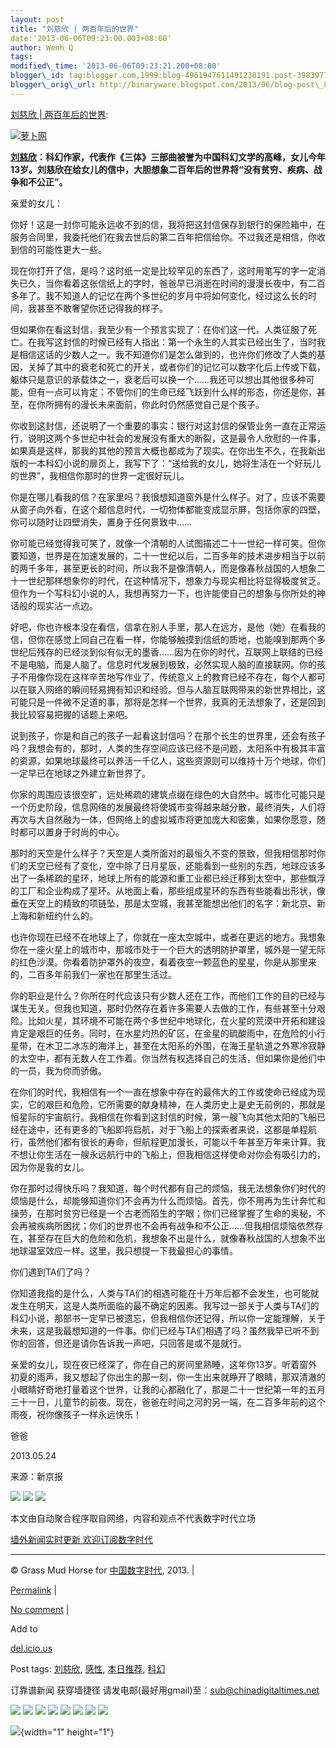 ```yaml
--- 
layout: post 
title: "刘慈欣 | 两百年后的世界" 
date:'2013-06-06T09:23:00.003+08:00' 
author: Wenh Q
tags:
modified\_time: '2013-06-06T09:23:21.200+08:00' 
blogger\_id: tag:blogger.com,1999:blog-4961947611491238191.post-3983977518463343516
blogger\_orig\_url: http://binaryware.blogspot.com/2013/06/blog-post\_8771.html
--- 
```

[刘慈欣
|
两百年后的世界](http://feedproxy.google.com/~r/chinagfwblog/~3/b-S14YWk8i8/):

[![萝卜网](http://ki.ki.ki/files/2013/06/05/2e13f7781d4d57ea17828d728e804c24.jpg "萝卜网")](http://ki.ki.ki/files/2013/06/05/2e13f7781d4d57ea17828d728e804c24.jpg "萝卜网")

**[刘慈欣](https://kexueshangwang.info/chinese/tag/%e5%88%98%e6%85%88%e6%ac%a3/?category=18271 "标签 刘慈欣 下的日志")：科幻作家，代表作《三体》三部曲被誉为中国科幻文学的高峰，女儿今年13岁。刘慈欣在给女儿的信中，大胆想象二百年后的世界将“没有贫穷、疾病、战争和不公正”。**

亲爱的女儿：

你好！这是一封你可能永远收不到的信，我将把这封信保存到银行的保险箱中，在服务合同里，我委托他们在我去世后的第二百年把信给你。不过我还是相信，你收到信的可能性更大一些。

现在你打开了信，是吗？这时纸一定是比较罕见的东西了，这时用笔写的字一定消失已久，当你看着这张信纸上的字时，爸爸早已消逝在时间的漫漫长夜中，有二百多年了。我不知道人的记忆在两个多世纪的岁月中将如何变化，经过这么长的时间，我甚至不敢奢望你还记得我的样子。

但如果你在看这封信，我至少有一个预言实现了：在你们这一代，人类征服了死亡。在我写这封信的时候已经有人指出：第一个永生的人其实已经出生了，当时我是相信这话的少数人之一。我不知道你们是怎么做到的，也许你们修改了人类的基因，关掉了其中的衰老和死亡的开关，或者你们的记忆可以数字化后上传或下载，躯体只是意识的承载体之一，衰老后可以换一个……我还可以想出其他很多种可能，但有一点可以肯定：不管你们的生命已经飞跃到什么样的形态，你还是你，甚至，在你所拥有的漫长未来面前，你此时仍然感觉自己是个孩子。

你收到这封信，还说明了一个重要的事实：银行对这封信的保管业务一直在正常运行，说明这两个多世纪中社会的发展没有重大的断裂，这是最令人欣慰的一件事，如果真是这样，那我的其他的预言大概也都成为了现实。在你出生不久，在我新出版的一本科幻小说的扉页上，我写下了：“送给我的女儿，她将生活在一个好玩儿的世界”，我相信你那时的世界一定很好玩儿。

你是在哪儿看我的信？在家里吗？我很想知道窗外是什么样子。对了，应该不需要从窗子向外看，在这个超信息时代，一切物体都能变成显示屏，包括你家的四壁，你可以随时让四壁消失，置身于任何景致中……

你可能已经觉得我可笑了，就像一个清朝的人试图描述二十一世纪一样可笑。但你要知道，世界是在加速发展的，二十一世纪以后，二百多年的技术进步相当于以前的两千多年，甚至更长的时间，所以我不是像清朝人，而是像春秋战国的人想象二十一世纪那样想象你的时代，在这种情况下，想象力与现实相比将显得极度贫乏。但作为一个写科幻小说的人，我想再努力一下，也许能使自己的想象与你所处的神话般的现实沾一点边。

好吧，你也许根本没在看信，信拿在别人手里，那人在远方，是他（她）在看我的信，但你在感觉上同自己在看一样，你能够触摸到信纸的质地，也能嗅到那两个多世纪后残存的已经淡到似有似无的墨香……因为在你的时代，互联网上联结的已经不是电脑，而是人脑了。信息时代发展到极致，必然实现人脑的直接联网。你的孩子不用像你现在这样辛苦地写作业了，传统意义上的教育已经不存在，每个人都可以在联入网络的瞬间轻易拥有知识和经验。但与人脑互联网带来的新世界相比，这可能只是一件微不足道的事，那将是怎样一个世界，我真的无法想象了，还是回到我比较容易把握的话题上来吧。

说到孩子，你是和自己的孩子一起看这封信吗？在那个长生的世界里，还会有孩子吗？我想会有的，那时，人类的生存空间应该已经不是问题，太阳系中有极其丰富的资源，如果地球最终可以养活一千亿人，这些资源则可以维持十万个地球，你们一定早已在地球之外建立新世界了。

你家的周围应该很空旷，远处稀疏的建筑点缀在绿色的大自然中。城市化可能只是一个历史阶段，信息网络的发展最终将使城市变得越来越分散，最终消失，人们将再次与大自然融为一体，但网络上的虚拟城市将更加庞大和密集，如果你愿意，随时都可以置身于时尚的中心。

那时的天空是什么样子？天空是人类所面对的最恒久不变的景致，但我相信那时你们的天空已经有了变化，空中除了日月星辰，还能看到一些别的东西，地球应该多出了一条稀疏的星环，地球上所有的能源和重工业都已经迁移到太空中，那些飘浮的工厂和企业构成了星环。从地面上看，那些组成星环的东西有些能看出形状，像垂在天空上的精致的项链坠，那是太空城，我甚至能想出他们的名字：新北京、新上海和新纽约什么的。

也许你现在已经不在地球上了，你就在一座太空城中，或者在更远的地方。我想象你在一座火星上的城市中，那城市处于一个巨大的透明防护罩里，城外是一望无际的红色沙漠。你看着防护罩外的夜空，看着夜空一颗蓝色的星星，你是从那里来的，二百多年前我们一家也在那里生活过。

你的职业是什么？你所在时代应该只有少数人还在工作，而他们工作的目的已经与谋生无关。但我也知道，那时仍然存在着许多需要人去做的工作，有些甚至十分艰险。比如火星，其环境不可能在两个多世纪中地球化，在火星的荒漠中开拓和建设肯定是艰巨的任务。同时，在水星灼热的矿区，在金星的硫酸雨中，在危险的小行星带，在木卫二冰冻的海洋上，甚至在太阳系的外围，在海王星轨道之外寒冷寂静的太空中，都有无数人在工作着。你当然有权选择自己的生活，但如果你是他们中的一员，我为你而骄傲。

在你们的时代，我相信有一个一直在想象中存在的最伟大的工作或使命已经成为现实，它的艰巨和危险，它所需要的献身精神，在人类历史上是史无前例的，那就是恒星际的宇宙航行。我相信在你看到这封信的时候，第一艘飞向其他太阳的飞船已经在途中，还有更多的飞船即将启航，对于飞船上的探索者来说，这都是单程航行，虽然他们都有很长的寿命，但航程更加漫长，可能以千年甚至万年来计算。我不想让你生活在一艘永远航行中的飞船上，但我相信这样使命对你会有吸引力的，因为你是我的女儿。

你在那时过得快乐吗？我知道，每个时代都有自己的烦恼，我无法想象你们时代的烦恼是什么，却能够知道你们不会再为什么而烦恼。首先，你不用再为生计奔忙和操劳，在那时贫穷已经是一个古老而陌生的字眼；你们已经掌握了生命的奥秘，不会再被疾病所困扰；你们的世界也不会再有战争和不公正……但我相信烦恼依然存在，甚至存在巨大的危险和危机，我想象不出是什么，就像春秋战国的人想象不出地球温室效应一样。这里，我只想提一下我最担心的事情。

你们遇到TA们了吗？

你知道我指的是什么，人类与TA们的相遇可能在十万年后都不会发生，也可能就发生在明天，这是人类所面临的最不确定的因素。我写过一部关于人类与TA们的科幻小说，那部书一定早已被遗忘，但我相信你还记得，所以你一定能理解，关于未来，这是我最想知道的一件事。你们已经与TA们相遇了吗？虽然我早已听不到你的回答，但还是请你告诉我一声吧，只回答是或不是就行。

亲爱的女儿，现在夜已经深了，你在自己的房间里熟睡，这年你13岁。听着窗外初夏的雨声，我又想起了你出生的那一刻，你一生出来就睁开了眼睛，那双清澈的小眼睛好奇地打量着这个世界，让我的心都融化了，那是二十一世纪第一年的五月三十一日，儿童节的前夜。现在，爸爸在时间之河的另一端，在二百多年前的这个雨夜，祝你像孩子一样永远快乐！

爸爸

2013.05.24

来源：新京报

<div>

[![](http://feeds.feedburner.com/~ff/tamd?d=yIl2AUoC8zA)](http://feeds.feedburner.com/~ff/tamd?a=sFBPToIOpL4:WNuN1kvDw0Q:yIl2AUoC8zA)
[![](http://feeds.feedburner.com/~ff/tamd?d=qj6IDK7rITs)](http://feeds.feedburner.com/~ff/tamd?a=sFBPToIOpL4:WNuN1kvDw0Q:qj6IDK7rITs)
[![](http://feeds.feedburner.com/~ff/tamd?i=sFBPToIOpL4:WNuN1kvDw0Q:-BTjWOF_DHI)](http://feeds.feedburner.com/~ff/tamd?a=sFBPToIOpL4:WNuN1kvDw0Q:-BTjWOF_DHI)

</div>

本文由自动聚合程序取自网络，内容和观点不代表数字时代立场

[墙外新闻实时更新 欢迎订阅数字时代](http://eepurl.com/msuvD)


------------------------------------------------------------------------

© Grass Mud Horse for
[中国数字时代](https://kexueshangwang.info/chinese), 2013. |

[Permalink](https://kexueshangwang.info/chinese/2013/06/%e5%88%98%e6%85%88%e6%ac%a3%ef%bc%9a%e4%b8%a4%e7%99%be%e5%b9%b4%e5%90%8e%e7%9a%84%e4%b8%96%e7%95%8c/)
|

[No
comment](https://kexueshangwang.info/chinese/2013/06/%e5%88%98%e6%85%88%e6%ac%a3%ef%bc%9a%e4%b8%a4%e7%99%be%e5%b9%b4%e5%90%8e%e7%9a%84%e4%b8%96%e7%95%8c/#comments)
|

Add to

[del.icio.us](http://del.icio.us/post?url=https://kexueshangwang.info/chinese/2013/06/%e5%88%98%e6%85%88%e6%ac%a3%ef%bc%9a%e4%b8%a4%e7%99%be%e5%b9%b4%e5%90%8e%e7%9a%84%e4%b8%96%e7%95%8c/&title=%E5%88%98%E6%85%88%E6%AC%A3%20%7C%20%E4%B8%A4%E7%99%BE%E5%B9%B4%E5%90%8E%E7%9A%84%E4%B8%96%E7%95%8C)





Post tags:
[刘慈欣](https://kexueshangwang.info/chinese/tag/%e5%88%98%e6%85%88%e6%ac%a3/?category=18271),
[感性](https://kexueshangwang.info/chinese/tag/%e6%84%9f%e6%80%a7/?category=18271),
[本日推荐](https://kexueshangwang.info/chinese/tag/%e6%9c%ac%e6%97%a5%e6%8e%a8%e8%8d%90/?category=18271),
[科幻](https://kexueshangwang.info/chinese/tag/%e7%a7%91%e5%b9%bb/?category=18271)



订靠谱新闻 获穿墙捷径
请发电邮(最好用gmail)至：sub@chinadigitaltimes.net





<div>

[![](http://feeds.feedburner.com/~ff/chinagfwblog?d=yIl2AUoC8zA)](http://feeds.feedburner.com/~ff/chinagfwblog?a=b-S14YWk8i8:5NglSNtPgLI:yIl2AUoC8zA)
[![](http://feeds.feedburner.com/~ff/chinagfwblog?i=b-S14YWk8i8:5NglSNtPgLI:-BTjWOF_DHI)](http://feeds.feedburner.com/~ff/chinagfwblog?a=b-S14YWk8i8:5NglSNtPgLI:-BTjWOF_DHI)
[![](http://feeds.feedburner.com/~ff/chinagfwblog?i=b-S14YWk8i8:5NglSNtPgLI:F7zBnMyn0Lo)](http://feeds.feedburner.com/~ff/chinagfwblog?a=b-S14YWk8i8:5NglSNtPgLI:F7zBnMyn0Lo)
[![](http://feeds.feedburner.com/~ff/chinagfwblog?i=b-S14YWk8i8:5NglSNtPgLI:V_sGLiPBpWU)](http://feeds.feedburner.com/~ff/chinagfwblog?a=b-S14YWk8i8:5NglSNtPgLI:V_sGLiPBpWU)
[![](http://feeds.feedburner.com/~ff/chinagfwblog?d=qj6IDK7rITs)](http://feeds.feedburner.com/~ff/chinagfwblog?a=b-S14YWk8i8:5NglSNtPgLI:qj6IDK7rITs)
[![](http://feeds.feedburner.com/~ff/chinagfwblog?d=l6gmwiTKsz0)](http://feeds.feedburner.com/~ff/chinagfwblog?a=b-S14YWk8i8:5NglSNtPgLI:l6gmwiTKsz0)
[![](http://feeds.feedburner.com/~ff/chinagfwblog?i=b-S14YWk8i8:5NglSNtPgLI:gIN9vFwOqvQ)](http://feeds.feedburner.com/~ff/chinagfwblog?a=b-S14YWk8i8:5NglSNtPgLI:gIN9vFwOqvQ)
[![](http://feeds.feedburner.com/~ff/chinagfwblog?d=TzevzKxY174)](http://feeds.feedburner.com/~ff/chinagfwblog?a=b-S14YWk8i8:5NglSNtPgLI:TzevzKxY174)

</div>

![](http://feeds.feedburner.com/~r/chinagfwblog/~4/b-S14YWk8i8){width="1"
height="1"}
